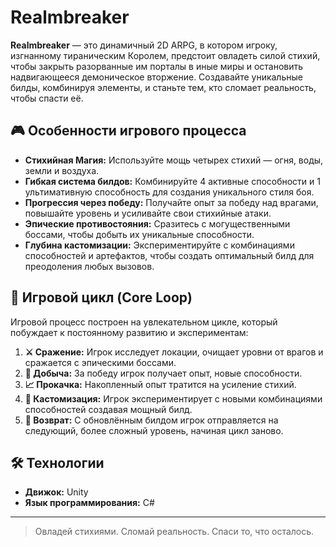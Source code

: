 # Realmbreaker
**Realmbreaker** — это динамичный 2D ARPG, в котором игроку, изгнанному тираническим Королем, предстоит овладеть силой стихий, чтобы закрыть разорванные им порталы в иные миры и остановить надвигающееся демоническое вторжение. Создавайте уникальные билды, комбинируя элементы, и станьте тем, кто сломает реальность, чтобы спасти её.

## 🎮 Особенности игрового процесса

*   **Стихийная Магия:** Используйте мощь четырех стихий — огня, воды, земли и воздуха.
*   **Гибкая система билдов:** Комбинируйте 4 активные способности и 1 ультимативную способность для создания уникального стиля боя.
*   **Прогрессия через победу:** Получайте опыт за победу над врагами, повышайте уровень и усиливайте свои стихийные атаки.
*   **Эпические противостояния:** Сразитесь с могущественными боссами, чтобы добыть их уникальные способности.
*   **Глубина кастомизации:** Экспериментируйте с комбинациями способностей и артефактов, чтобы создать оптимальный билд для преодоления любых вызовов.

## 🔄 Игровой цикл (Core Loop)

Игровой процесс построен на увлекательном цикле, который побуждает к постоянному развитию и экспериментам:

1.  **⚔️ Сражение:** Игрок исследует локации, очищает уровни от врагов и сражается с эпическими боссами.
2.  **🎁 Добыча:** За победу игрок получает опыт, новые способности.
3.  **📈 Прокачка:** Накопленный опыт тратится на усиление стихий.
4.  **🧪 Кастомизация:** Игрок экспериментирует с новыми комбинациями способностей создавая мощный билд.
5.  **🔄 Возврат:** С обновлённым билдом игрок отправляется на следующий, более сложный уровень, начиная цикл заново.

## 🛠️ Технологии

*   **Движок:** Unity 
*   **Язык программирования:** C#
---
> Овладей стихиями. Сломай реальность. Спаси то, что осталось.
